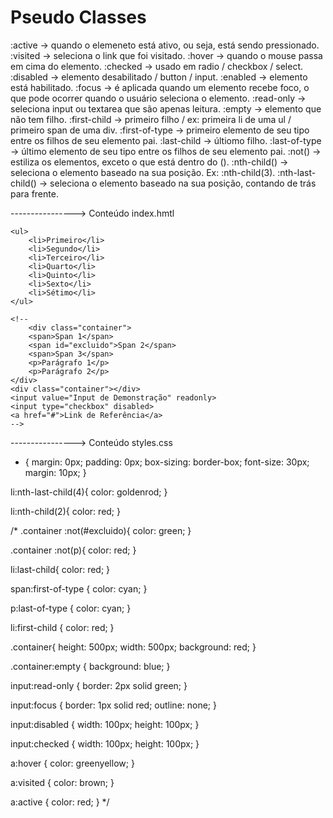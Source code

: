 # Pseudo Classes

:active -> quando o elemeneto está ativo, ou seja, está sendo pressionado.
:visited -> seleciona o link que foi visitado.
:hover -> quando o mouse passa em cima do elemento.
:checked -> usado em radio / checkbox / select.
:disabled -> elemento desabilitado / button / input.
:enabled -> elemento está habilitado.
:focus -> é aplicada quando um elemento recebe foco, o que pode ocorrer quando o usuário seleciona o elemento.
:read-only -> seleciona input ou textarea que são apenas leitura.
:empty -> elemento que não tem filho.
:first-child -> primeiro filho / ex: primeira li de uma ul / primeiro span de uma div.
:first-of-type -> primeiro elemento de seu tipo entre os filhos de seu elemento pai.
:last-child -> últiomo filho.
:last-of-type -> último elemento de seu tipo entre os filhos de seu elemento pai.
:not() -> estiliza os elementos, exceto o que está dentro do ().
:nth-child() -> seleciona o elemento baseado na sua posição. Ex: :nth-child(3).
:nth-last-child() -> seleciona o elemento baseado na sua posição, contando de trás para frente.

----------------> Conteúdo index.hmtl

<!DOCTYPE html>
<html lang="en">
<head>
    <meta charset="UTF-8">
    <meta name="viewport" content="width=device-width, initial-scale=1.0">
    <link rel="stylesheet" href="styles.css">
    <title>Pseudo Classes</title>
</head>
<body>

    <ul>
        <li>Primeiro</li>
        <li>Segundo</li>
        <li>Terceiro</li>
        <li>Quarto</li>
        <li>Quinto</li>
        <li>Sexto</li>
        <li>Sétimo</li>
    </ul>

    <!--
        <div class="container">
        <span>Span 1</span>
        <span id="excluido">Span 2</span>
        <span>Span 3</span>
        <p>Parágrafo 1</p>
        <p>Parágrafo 2</p>
    </div>
    <div class="container"></div>
    <input value="Input de Demonstração" readonly>
    <input type="checkbox" disabled>
    <a href="#">Link de Referência</a>
    -->
</body>
</html>

----------------> Conteúdo styles.css

* {
    margin: 0px;
    padding: 0px;
    box-sizing: border-box;
    font-size: 30px;
    margin: 10px;
}

li:nth-last-child(4){
    color: goldenrod;
}

li:nth-child(2){
    color: red;
}

/*
.container :not(#excluido){
    color: green;
}

.container :not(p){
    color: red;
}

li:last-child{
    color: red;
}

span:first-of-type {
    color: cyan;
}

p:last-of-type {
    color: cyan;
}

li:first-child {
    color: red;
}

.container{
    height: 500px;
    width: 500px;
    background: red;
}

.container:empty {
    background: blue;
}

input:read-only {
    border: 2px solid green;
}

input:focus {
    border: 1px solid red;
    outline: none;
}

input:disabled {
    width: 100px;
    height: 100px;
}

input:checked {
    width: 100px;
    height: 100px;
}

a:hover {
    color: greenyellow;
}

a:visited {
    color: brown;
}

a:active {
    color: red;
}
*/
